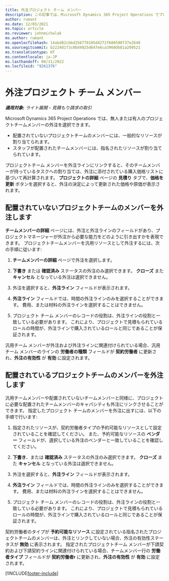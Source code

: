 ```yaml
---
title: 外注プロジェクト チーム メンバー
description: この記事では、Microsoft Dynamics 365 Project Operations でプロジェクト チームのメンバーを外注する方法について説明します。
author: rumant
ms.date: 12/03/2021
ms.topic: article
ms.reviewer: johnmichalak
ms.author: rumant
ms.openlocfilehash: 14abd82cbbd256770105d4272f686590737e2648
ms.sourcegitcommit: b2224d1f3c0bd4925d647e6ca3960db81a209521
ms.translationtype: HT
ms.contentlocale: ja-JP
ms.lasthandoff: 08/11/2022
ms.locfileid: "9261376"
---
```

# <a name="subcontracting-project-team-members"></a>外注プロジェクト チーム メンバー

_**適用対象:** ライト展開 - 見積もり請求の取引_

Microsoft Dynamics 365 Project Operations では、無人または有人のプロジェクトチームメンバーの外注を選択できます。

- 配置されていないプロジェクトチームのメンバーには、一般的なリソースが割り当てられます。
- スタッフが配置されたチームメンバーには、指名されたリソースが割り当てられています。

プロジェクトチーム メンバーを外注ラインにリンクすると、そのチームメンバーが持っているタスクへの割り当ては、外注に添付されている購入価格リストに基づいて再計算されます。  **プロジェクトの詳細** ページの **見積り** タブで、**価格を更新** ボタンを選択すると、外注の決定によって更新された価格や原価が表示されます。 

## <a name="subcontracting-an-unstaffed-project-team-member"></a>配置されていないプロジェクトチームのメンバーを外注します
**チームメンバーの詳細** ページには、外注と外注ラインのフィールドがあり、プロジェクトマネージャーが外注から必要な能力をどのように引き出すかを表現できます。 プロジェクトチームメンバーを汎用リソースとして外注するには、次の手順に従います:

1.  **チームメンバーの詳細** ページで外注を選択します。

2.  **下書き** または **確認済み** ステータスの外注のみ選択できます。 **クローズ** また **キャンセル** となっている外注は選択できません。 

3.  外注を選択すると、**外注ライン** フィールドが表示されます。

4.  **外注ライン** フィールドでは、時間の外注ラインのみを選択することができます。 費用、または材料の外注ラインを選択することはできません。

5.  プロジェクト チーム メンバーのレコードの役割は、外注ラインの役割と一致している必要があります。 これにより、プロジェクトで見積もられているロールの時間が、外注ラインで購入されているロールと同じであることが保証されます。 

汎用チーム メンバーが外注および外注ラインに関連付けられている場合、汎用チーム メンバーのラインの **労働者の種類** フィールドが **契約労働者** に更新され、**外注の有効性** が **有効** に設定されます。

## <a name="subcontracting-a-staffed-project-team-member"></a>配置されているプロジェクトチームのメンバーを外注します
汎用チームメンバーや配置されていないチームメンバーと同様に、プロジェクトに必要な配置されたチームメンバーのキャパシティも外注にリンクさせることができます。 指定したプロジェクト チームのメンバーを外注に出すには、以下の手順で行います:

1.  指定されたリソースが、契約労働者タイプの予約可能なリソースとして設定されていることを確認してください。 また、予約可能なリソースの **ベンダー** フィールドが、選択している外注のベンダーと一致していることを確認してください。 

2.  **下書き**、または **確認済み** ステータスの外注のみ選択できます。 **クローズ** また **キャンセル** となっている外注は選択できません。 

3.  外注を選択すると、**外注ライン** フィールドが表示されます。

4.  **外注ライン** フィールドでは、時間の外注ラインのみを選択することができます。 費用、または材料の外注ラインを選択することはできません。

5.  プロジェクト チーム メンバーのレコードの役割は、外注ラインの役割と一致している必要があります。 これにより、プロジェクトで見積もられているロールの時間が、外注ラインで購入されているロールと同じであることが保証されます。 

契約労働者のタイプが **予約可能なリソース** に設定されている指名されたプロジェクトチームのメンバーは、外注とリンクしていない場合、外注の有効性ステータスが **無効** に表示されます。 指定されたプロジェクトチーム メンバーが下請契約および下請契約ラインに関連付けられている場合、チームメンバー行の **労働者タイプ** フィールドが **契約労働者r** に更新され、**外注の有効性** が **有効** に設定されます。

[!INCLUDE[footer-include](../../includes/footer-banner.md)]
